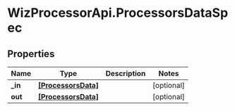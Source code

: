# WizProcessorApi.ProcessorsDataSpec

## Properties
Name | Type | Description | Notes
------------ | ------------- | ------------- | -------------
**_in** | [**[ProcessorsData]**](ProcessorsData.md) |  | [optional] 
**out** | [**[ProcessorsData]**](ProcessorsData.md) |  | [optional] 


